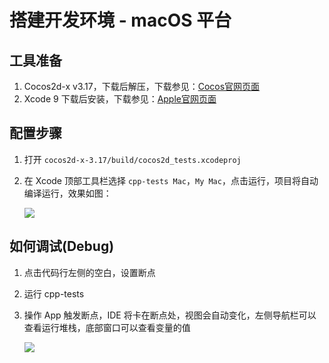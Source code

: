 # 搭建开发环境 - macOS 平台

## 工具准备

1. Cocos2d-x v3.17，下载后解压，下载参见：[Cocos官网页面](//www.cocos.com/download)
1. Xcode 9 下载后安装，下载参见：[Apple官网页面](https://developer.apple.com/download/more/)

## 配置步骤

1. 打开 `cocos2d-x-3.17/build/cocos2d_tests.xcodeproj`
1. 在 Xcode 顶部工具栏选择 `cpp-tests Mac`，`My Mac`，点击运行，项目将自动编译运行，效果如图：

    ![](iOS-img/macOS-install-run.png)

## 如何调试(Debug)

1. 点击代码行左侧的空白，设置断点
1. 运行 cpp-tests
1. 操作 App 触发断点，IDE 将卡在断点处，视图会自动变化，左侧导航栏可以查看运行堆栈，底部窗口可以查看变量的值

    ![](iOS-img/macOS-debug.png)
